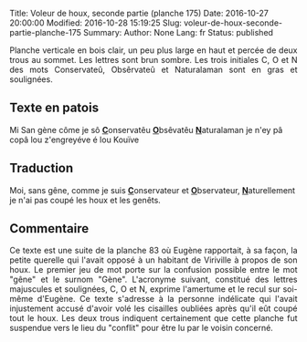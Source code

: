 Title: Voleur de houx, seconde partie (planche 175)
Date: 2016-10-27 20:00:00
Modified: 2016-10-28 15:19:25
Slug: voleur-de-houx-seconde-partie-planche-175
Summary: 
Author: None
Lang: fr
Status: published

<p style="text-align:justify;">Planche verticale en bois clair, un peu plus large en haut et percée de deux trous au sommet. Les lettres sont brun sombre. Les trois initiales C, O et N des mots Conservateû, Obsêrvateû et Naturalaman sont en gras et soulignées.</p><img style="float: right;" alt="" src="{static}/images/planche_175.png">

## Texte en patois
Mi San gène côme je sô <u>**C**</u>onservatêu <u>**O**</u>bsêvatêu <u>**N**</u>aturalaman  je n'ey pâ copâ lou z'engreyéve é lou Kouïve

## Traduction
Moi, sans gêne, comme je suis <u>**C**</u>onservateur et <u>**O**</u>bservateur, <u>**N**</u>aturellement je n'ai pas coupé les houx et les genêts.
		
## Commentaire
<p style="text-align:justify;">Ce texte est une suite de la planche 83 où Eugène rapportait, à sa façon, la petite querelle qui l'avait opposé à un habitant de Viriville à propos de son houx. Le premier jeu de mot porte sur la confusion possible entre le mot "gêne" et le surnom "Gène".
L'acronyme suivant, constitué des lettres majuscules et soulignées, C, O et N, exprime l'amertume et le recul sur soi-même d'Eugène. Ce texte s'adresse à la personne indélicate qui l'avait injustement accusé d'avoir volé les cisailles oubliées après qu'il eût coupé tout le houx. Les deux trous indiquent certainement que cette planche fut suspendue vers le lieu du "conflit" pour être lu par le voisin concerné.</p>
